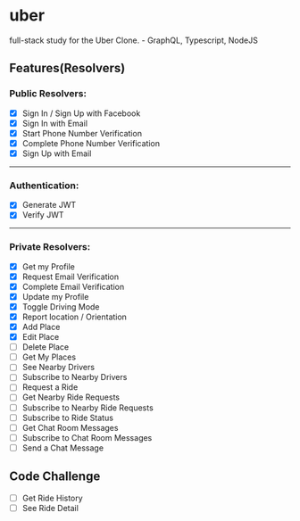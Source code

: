 # uber
full-stack study for the Uber Clone. - GraphQL, Typescript, NodeJS

## Features(Resolvers)

### Public Resolvers:

- [x] Sign In / Sign Up with Facebook
- [x] Sign In with Email
- [x] Start Phone Number Verification
- [x] Complete Phone Number Verification
- [x] Sign Up with Email

---

### Authentication:

- [x] Generate JWT
- [x] Verify JWT

---

### Private Resolvers:

- [x] Get my Profile
- [x] Request Email Verification
- [x] Complete Email Verification
- [x] Update my Profile
- [x] Toggle Driving Mode
- [x] Report location / Orientation
- [x] Add Place
- [x] Edit Place
- [ ] Delete Place
- [ ] Get My Places
- [ ] See Nearby Drivers
- [ ] Subscribe to Nearby Drivers
- [ ] Request a Ride
- [ ] Get Nearby Ride Requests
- [ ] Subscribe to Nearby Ride Requests
- [ ] Subscribe to Ride Status
- [ ] Get Chat Room Messages
- [ ] Subscribe to Chat Room Messages
- [ ] Send a Chat Message

## Code Challenge

- [ ] Get Ride History
- [ ] See Ride Detail